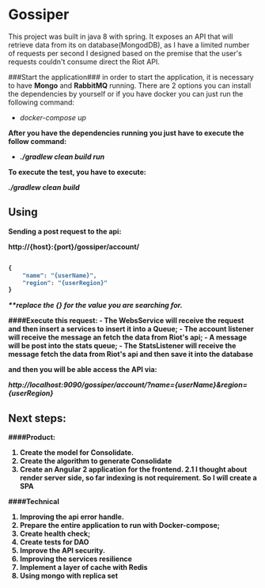 # Gossiper

This project was built in java 8 with spring. It exposes an API that will retrieve data from its on database(MongodDB), as I have a limited number of requests per second I designed based on the premise that the user's requests couldn't consume direct the Riot API. 

###Start the application###
in order to start the application, it is necessary to have <b>Mongo</b> and <b>RabbitMQ</b> running. There are 2 options you can install the dependencies by yourself or if you have docker you can just run the following command: 

- *docker-compose up* <b>

<b>After you have the dependencies running you just have to execute the follow command:</b> 

- *./gradlew clean build run* 

To execute the test, you have to execute: 

*./gradlew clean build*


## Using ##

Sending a post request to the api:

http://{host}:{port}/gossiper/account/
```javascript

{
	"name": "{userName}",
	"region": "{userRegion}"
}
```
<i>**replace the {} for the value you are searching for.</i>

####Execute this request:
    - The WebsService will receive the request and then insert a services to insert it into a Queue;
    - The account listener will receive the message an fetch the data from Riot's api;
    - A message will be post into the stats queue;
    - The StatsListener will receive the message fetch the data from Riot's api and then save it into the database
     
and then you will be able access the API via: 

<i>http://localhost:9090/gossiper/account/?name={userName}&region={userRegion}</i>


## Next steps:
####Product:
1. Create the model for Consolidate.
2. Create the algorithm to generate Consolidate
2. Create an Angular 2 application for the frontend. 
    2.1 I thought about render server side, so far indexing is not requirement. So I will create a SPA

####Technical
1. Improving the api error handle. 
2. Prepare the entire application to run with Docker-compose;
3. Create health check;
4. Create tests for DAO
5. Improve the API security.
6. Improving the services resilience
7. Implement a layer of cache with Redis
8. Using mongo with replica set
